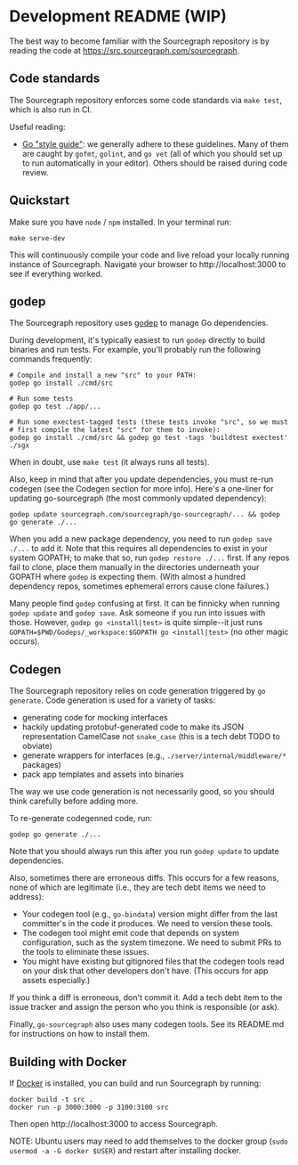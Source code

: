 # Development README (WIP)

The best way to become familiar with the Sourcegraph repository is by
reading the code at https://src.sourcegraph.com/sourcegraph.


## Code standards

The Sourcegraph repository enforces some code standards via `make
test`, which is also run in CI.

Useful reading:

* [Go "style guide"](https://github.com/golang/go/wiki/CodeReviewComments):
  we generally adhere to these guidelines. Many of them are caught by
  `gofmt`, `golint`, and `go vet` (all of which you should set up to
  run automatically in your editor). Others should be raised during
  code review.

## Quickstart

Make sure you have `node` / `npm` installed. In your terminal run:

```
make serve-dev
```

This will continuously compile your code and live reload your locally running
instance of Sourcegraph. Navigate your browser to http://localhost:3000 to
see if everything worked.

## godep

The Sourcegraph repository uses
[godep](https://github.com/tools/godep) to manage Go dependencies.

During development, it's typically easiest to run `godep` directly to
build binaries and run tests. For example, you'll probably run the
following commands frequently:

```
# Compile and install a new "src" to your PATH:
godep go install ./cmd/src

# Run some tests
godep go test ./app/...

# Run some exectest-tagged tests (these tests invoke "src", so we must
# first compile the latest "src" for them to invoke):
godep go install ./cmd/src && godep go test -tags 'buildtest exectest' ./sgx
```

When in doubt, use `make test` (it always runs all tests).

Also, keep in mind that after you update dependencies, you must re-run
codegen (see the Codegen section for more info). Here's a one-liner
for updating go-sourcegraph (the most commonly updated dependency):

```
godep update sourcegraph.com/sourcegraph/go-sourcegraph/... && godep go generate ./...
```

When you add a new package dependency, you need to run `godep save
./...` to add it. Note that this requires all dependencies to exist in
your system GOPATH; to make that so, run `godep restore ./...`
first. If any repos fail to clone, place them manually in the
directories underneath your GOPATH where `godep` is expecting
them. (With almost a hundred dependency repos, sometimes ephemeral
errors cause clone failures.)

Many people find `godep` confusing at first. It can be finnicky when
running `godep update` and `godep save`. Ask someone if you run into
issues with those. However, `godep go <install|test>` is quite
simple--it just runs `GOPATH=$PWD/Godeps/_workspace:$GOPATH go
<install|test>` (no other magic occurs).


## Codegen

The Sourcegraph repository relies on code generation triggered by `go
generate`. Code generation is used for a variety of tasks:

* generating code for mocking interfaces
* hackily updating protobuf-generated code to make its JSON representation CamelCase not `snake_case` (this is a tech debt TODO to obviate)
* generate wrappers for interfaces (e.g., `./server/internal/middleware/*` packages)
* pack app templates and assets into binaries

The way we use code generation is not necessarily good, so you should
think carefully before adding more.

To re-generate codegenned code, run:

```
godep go generate ./...
```

Note that you should always run this after you run `godep update` to
update dependencies.

Also, sometimes there are erroneous diffs. This occurs for a few
reasons, none of which are legitimate (i.e., they are tech debt items
we need to address):

* Your codegen tool (e.g., `go-bindata`) version might differ from
  the last committer's in the code it produces. We need to version
  these tools.
* The codegen tool might emit code that depends on system
  configuration, such as the system timezone. We need to submit PRs to
  the tools to eliminate these issues.
* You might have existing but gitignored files that the codegen tools
  read on your disk that other developers don't have. (This occurs for
  app assets especially.)

If you think a diff is erroneous, don't commit it. Add a tech debt
item to the issue tracker and assign the person who you think is
responsible (or ask).

Finally, `go-sourcegraph` also uses many codegen tools. See its
README.md for instructions on how to install them.


## Building with Docker

If [Docker](https://docs.docker.com/) is installed, you can build and
run Sourcegraph by running:

```
docker build -t src .
docker run -p 3000:3000 -p 3100:3100 src
```

Then open http://localhost:3000 to access Sourcegraph.

NOTE: Ubuntu users may need to add themselves to the docker group
(`sudo usermod -a -G docker $USER`) and restart after installing docker.
